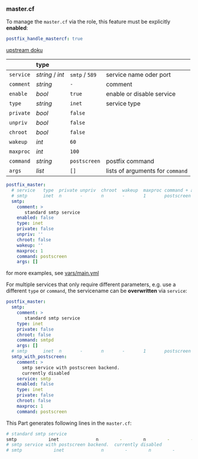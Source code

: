 
### master.cf

To manage the `master.cf` via the role, this feature must be explicitly **enabled**:

```yaml
postfix_handle_mastercf: true
```

[upstream doku](http://www.postfix.org/master.5.html)

|           | type             |                |                                    |
| :----     | :----            | :----          | :----                              |
| `service` | *string* / *int* | `smtp` / `589` | service name oder port             |
| `comment` | *string*         | `-`            | comment                            |
| `enable`  | *bool*           | `true`         | enable or disable service          |
| `type`    | *string*         | `inet`         | service type                       |
| `private` | *bool*           | `false`        |                                    |
| `unpriv`  | *bool*           | `false`        |                                    |
| `chroot`  | *bool*           | `false`        |                                    |
| `wakeup`  | *int*            | `60`           |                                    |
| `maxproc` | *int*            | `100`          |                                    |
| `command` | *string*         | `postscreen`   | postfix command                    |
| `args`    | *list*           | `[]`           | lists of arguments for `command`   |

```yaml
postfix_master:
  # service   type  private unpriv  chroot  wakeup  maxproc command + args
  # smtp      inet  n       -       n       -       1       postscreen
  smtp:
    comment: >
       standard smtp service
    enabled: false
    type: inet
    private: false
    unpriv: ''
    chroot: false
    wakeup: ''
    maxproc: 1
    command: postscreen
    args: []
```

for more examples, see [vars/main.yml](vars/mail.yml)

For multiple services that only require different parameters, e.g. use a different `type` or `command`,
the servicename can be **overwritten** via `service`:

```yaml
postfix_master:
  smtp:
    comment: >
       standard smtp service
    type: inet
    private: false
    chroot: false
    command: smtpd
    args: []
  # smtp      inet  n       -       n       -       1       postscreen
  smtp_with_postscreen:
    comment: >
      smtp service with postscreen backend.
      currently disabled
    service: smtp
    enabled: false
    type: inet
    private: false
    chroot: false
    maxproc: 1
    command: postscreen
```

This Part generates following lines in the `master.cf`:

```bash
# standard smtp service
smtp            inet              n        -        n        -        -           smtpd
# smtp service with postscreen backend.  currently disabled
# smtp            inet              n        -        n        -        1           postscreen
```
